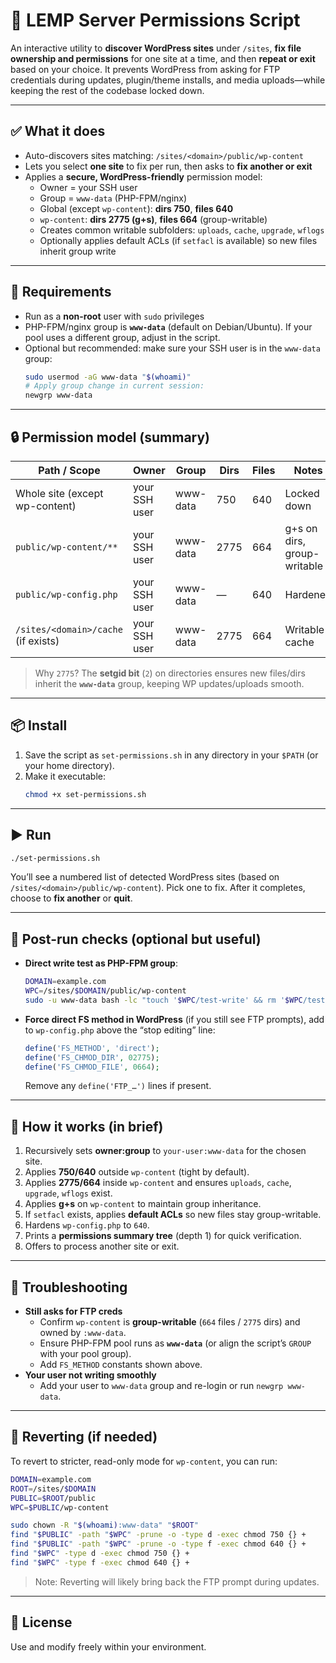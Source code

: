 # 🔐 LEMP Server Permissions Script

An interactive utility to **discover WordPress sites** under `/sites`, **fix file ownership and permissions** for one site at a time, and then **repeat or exit** based on your choice. It prevents WordPress from asking for FTP credentials during updates, plugin/theme installs, and media uploads—while keeping the rest of the codebase locked down.

---

## ✅ What it does

- Auto-discovers sites matching: `/sites/<domain>/public/wp-content`
- Lets you select **one site** to fix per run, then asks to **fix another or exit**
- Applies a **secure, WordPress-friendly** permission model:
  - Owner = your SSH user
  - Group = `www-data` (PHP-FPM/nginx)
  - Global (except `wp-content`): **dirs 750**, **files 640**
  - `wp-content`: **dirs 2775 (g+s)**, **files 664** (group-writable)
  - Creates common writable subfolders: `uploads`, `cache`, `upgrade`, `wflogs`
  - Optionally applies default ACLs (if `setfacl` is available) so new files inherit group write

---

## 🔧 Requirements

- Run as a **non-root** user with `sudo` privileges
- PHP-FPM/nginx group is **`www-data`** (default on Debian/Ubuntu). If your pool uses a different group, adjust in the script.
- Optional but recommended: make sure your SSH user is in the `www-data` group:
  ```bash
  sudo usermod -aG www-data "$(whoami)"
  # Apply group change in current session:
  newgrp www-data
  ```

---

## 🔒 Permission model (summary)

| Path / Scope                  | Owner        | Group     | Dirs | Files | Notes                         |
|------------------------------|--------------|-----------|------|-------|-------------------------------|
| Whole site (except wp-content) | your SSH user | www-data | 750  | 640   | Locked down                   |
| `public/wp-content/**`       | your SSH user | www-data | 2775 | 664   | g+s on dirs, group-writable   |
| `public/wp-config.php`       | your SSH user | www-data |  —   | 640   | Hardened                      |
| `/sites/<domain>/cache` (if exists) | your SSH user | www-data | 2775 | 664   | Writable cache                |

> Why `2775`? The **setgid bit** (`2`) on directories ensures new files/dirs inherit the **`www-data`** group, keeping WP updates/uploads smooth.

---

## 📦 Install

1. Save the script as `set-permissions.sh` in any directory in your `$PATH` (or your home directory).
2. Make it executable:
   ```bash
   chmod +x set-permissions.sh
   ```

---

## ▶️ Run

```bash
./set-permissions.sh
```

You’ll see a numbered list of detected WordPress sites (based on `/sites/<domain>/public/wp-content`). Pick one to fix. After it completes, choose to **fix another** or **quit**.

---

## 🧪 Post-run checks (optional but useful)

- **Direct write test as PHP-FPM group**:
  ```bash
  DOMAIN=example.com
  WPC=/sites/$DOMAIN/public/wp-content
  sudo -u www-data bash -lc "touch '$WPC/test-write' && rm '$WPC/test-write' && echo OK" || echo FAIL
  ```
- **Force direct FS method in WordPress** (if you still see FTP prompts), add to `wp-config.php` above the “stop editing” line:
  ```php
  define('FS_METHOD', 'direct');
  define('FS_CHMOD_DIR', 02775);
  define('FS_CHMOD_FILE', 0664);
  ```
  Remove any `define('FTP_…')` lines if present.

---

## 🧰 How it works (in brief)

1. Recursively sets **owner:group** to `your-user:www-data` for the chosen site.
2. Applies **750/640** outside `wp-content` (tight by default).
3. Applies **2775/664** inside `wp-content` and ensures `uploads`, `cache`, `upgrade`, `wflogs` exist.
4. Applies **g+s** on `wp-content` to maintain group inheritance.
5. If `setfacl` exists, applies **default ACLs** so new files stay group-writable.
6. Hardens `wp-config.php` to `640`.
7. Prints a **permissions summary tree** (depth 1) for quick verification.
8. Offers to process another site or exit.

---

## 🐛 Troubleshooting

- **Still asks for FTP creds**
  - Confirm `wp-content` is **group-writable** (`664` files / `2775` dirs) and owned by `:www-data`.
  - Ensure PHP-FPM pool runs as **`www-data`** (or align the script’s `GROUP` with your pool group).
  - Add `FS_METHOD` constants shown above.
- **Your user not writing smoothly**
  - Add your user to `www-data` group and re-login or run `newgrp www-data`.

---

## 🧹 Reverting (if needed)

To revert to stricter, read-only mode for `wp-content`, you can run:
```bash
DOMAIN=example.com
ROOT=/sites/$DOMAIN
PUBLIC=$ROOT/public
WPC=$PUBLIC/wp-content

sudo chown -R "$(whoami):www-data" "$ROOT"
find "$PUBLIC" -path "$WPC" -prune -o -type d -exec chmod 750 {} +
find "$PUBLIC" -path "$WPC" -prune -o -type f -exec chmod 640 {} +
find "$WPC" -type d -exec chmod 750 {} +
find "$WPC" -type f -exec chmod 640 {} +
```

> Note: Reverting will likely bring back the FTP prompt during updates.

---

## 📄 License

Use and modify freely within your environment.

